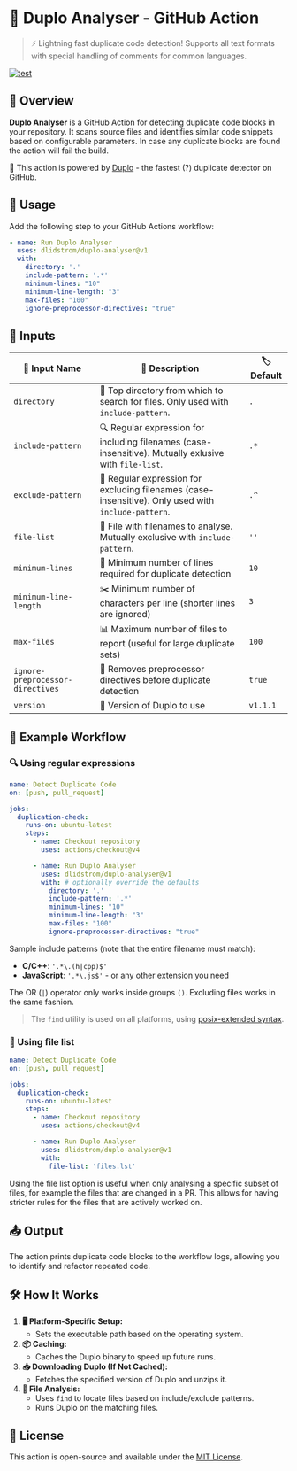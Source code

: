 # 🚀 Duplo Analyser - GitHub Action

> ⚡️ Lightning fast duplicate code detection! Supports all text formats with
> special handling of comments for common languages.

[![test](https://github.com/dlidstrom/duplo-action/actions/workflows/build.yml/badge.svg)](https://github.com/dlidstrom/duplo-action/actions/workflows/build.yml)

## 📝 Overview

**Duplo Analyser** is a GitHub Action for detecting duplicate code blocks in
your repository. It scans source files and identifies similar code snippets
based on configurable parameters. In case any duplicate blocks are found the
action will fail the build.

🔋 This action is powered by [Duplo](https://github.com/dlidstrom/Duplo) - the fastest (?) duplicate detector on GitHub.

## 🚀 Usage

Add the following step to your GitHub Actions workflow:

```yaml
- name: Run Duplo Analyser
  uses: dlidstrom/duplo-analyser@v1
  with:
    directory: '.'
    include-pattern: '.*'
    minimum-lines: "10"
    minimum-line-length: "3"
    max-files: "100"
    ignore-preprocessor-directives: "true"
```

## 🔧 Inputs

| 🔹 Input Name | 📝 Description | 🏷️ Default |
|--------------|---------------|-----------|
| `directory` | 📂 Top directory from which to search for files. Only used with `include-pattern`. | `.` |
| `include-pattern` | 🔍 Regular expression for including filenames (case-insensitive). Mutually exlusive with `file-list`. | `.*` |
| `exclude-pattern` | 🚫 Regular expression for excluding filenames (case-insensitive). Only used with `include-pattern`. | `.^` |
| `file-list` | 📝 File with filenames to analyse. Mutually exclusive with `include-pattern`. | `''` |
| `minimum-lines` | 📏 Minimum number of lines required for duplicate detection | `10` |
| `minimum-line-length` | ✂️ Minimum number of characters per line (shorter lines are ignored) | `3` |
| `max-files` | 📊 Maximum number of files to report (useful for large duplicate sets) | `100` |
| `ignore-preprocessor-directives` | 🛑 Removes preprocessor directives before duplicate detection | `true` |
| `version` | 📌 Version of Duplo to use | `v1.1.1` |

## 🔄 Example Workflow

### 🔍 Using regular expressions

```yaml
name: Detect Duplicate Code
on: [push, pull_request]

jobs:
  duplication-check:
    runs-on: ubuntu-latest
    steps:
      - name: Checkout repository
        uses: actions/checkout@v4

      - name: Run Duplo Analyser
        uses: dlidstrom/duplo-analyser@v1
        with: # optionally override the defaults
          directory: '.'
          include-pattern: '.*'
          minimum-lines: "10"
          minimum-line-length: "3"
          max-files: "100"
          ignore-preprocessor-directives: "true"
```

Sample include patterns (note that the entire filename must match):

- **C/C++**: `'.*\.(h|cpp)$'`
- **JavaScript**: `'.*\.js$'` - or any other extension you need

The OR (`|`) operator only works inside groups `()`. Excluding files works in the same fashion.

> The `find` utility is used on all platforms, using [posix-extended syntax](https://www.gnu.org/software/findutils/manual/html_node/find_html/posix_002dextended-regular-expression-syntax.html).

### 📝 Using file list

```yaml
name: Detect Duplicate Code
on: [push, pull_request]

jobs:
  duplication-check:
    runs-on: ubuntu-latest
    steps:
      - name: Checkout repository
        uses: actions/checkout@v4

      - name: Run Duplo Analyser
        uses: dlidstrom/duplo-analyser@v1
        with:
          file-list: 'files.lst'
```

Using the file list option is useful when only analysing a specific subset of
files, for example the files that are changed in a PR. This allows for having
stricter rules for the files that are actively worked on.

## 📤 Output

The action prints duplicate code blocks to the workflow logs, allowing you to
identify and refactor repeated code.

## 🛠️ How It Works

1. **🖥️ Platform-Specific Setup:**
   - Sets the executable path based on the operating system.
2. **📦 Caching:**
   - Caches the Duplo binary to speed up future runs.
3. **📥 Downloading Duplo (If Not Cached):**
   - Fetches the specified version of Duplo and unzips it.
4. **📂 File Analysis:**
   - Uses `find` to locate files based on include/exclude patterns.
   - Runs Duplo on the matching files.

## 📜 License

This action is open-source and available under the [MIT License](LICENSE).
